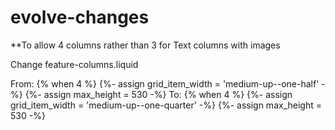# evolve-changes

**To allow 4 columns rather than 3 for Text columns with images

Change feature-columns.liquid

From:
{% when 4 %}
        {%- assign grid_item_width = 'medium-up--one-half' -%}
        {%- assign max_height = 530 -%}
To:
{% when 4 %}
        {%- assign grid_item_width = 'medium-up--one-quarter' -%}
        {%- assign max_height = 530 -%}
